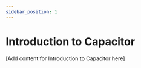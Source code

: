 ```yaml
---
sidebar_position: 1
---
```


# Introduction to Capacitor

[Add content for Introduction to Capacitor here]
